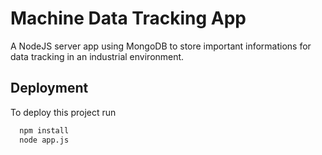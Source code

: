 # Machine Data Tracking App

A NodeJS server app using MongoDB to store important informations for data tracking in an industrial environment.




## Deployment

To deploy this project run

```bash
  npm install
  node app.js
```

